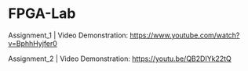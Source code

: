 # FPGA-Lab  

Assignment_1 | Video Demonstration: https://www.youtube.com/watch?v=BphhHyjfer0 

Assignment_2 | Video Demonstration: https://youtu.be/QB2DIYk22tQ
